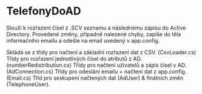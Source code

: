 # TelefonyDoAD
Slouží k rozřazení čísel z .SCV seznamu a následnému zápisu do Active Directory. Provedené změny, případně nalezené chyby, zapíše do těla informačního emailu a odešle na email uvedený v app.config.


Skládá se z třídy pro načtení a základní rozřazení dat z CSV. (CsvLoader.cs)
Třídy pro rozřazení jednotlivých čísel do atributů z AD. (numberRedistribution.cs)
Třídy pro načtení uživatelů a zápis čísel v AD. (AdConnection.cs)
Třídy pro odeslání emailu + načtení dat z app.config.  (Email.cs)
Tříd pro seskupení načtených dat (AdUser) & finálních změn (TelephoneUser).
